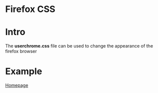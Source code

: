 # Firefox CSS

# Intro
The **userchrome.css** file can be used to change the appearance of the firefox browser

# Example
[Homepage](https://i.imgur.com/8ihvjJo.png)
